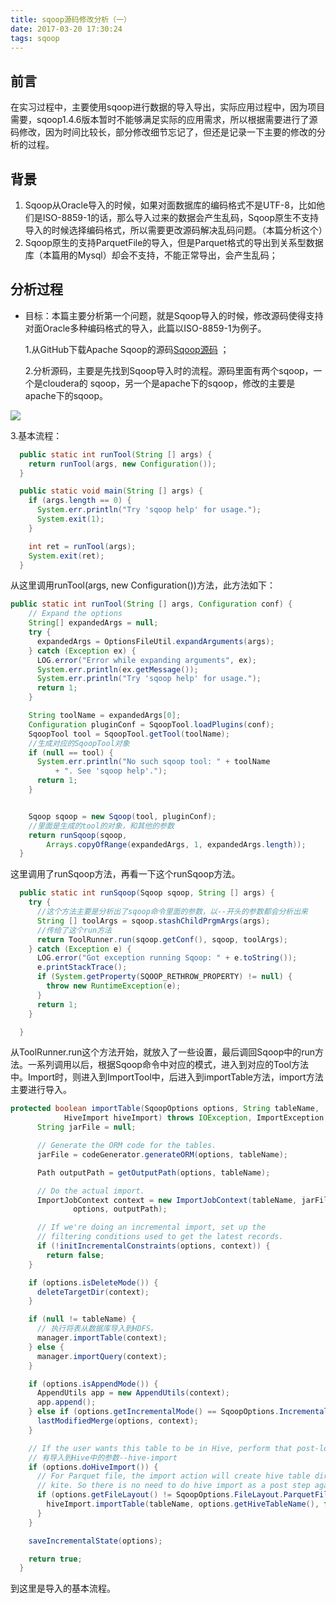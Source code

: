 ```yaml
---
title: sqoop源码修改分析（一）
date: 2017-03-20 17:30:24
tags: sqoop
---
```


## 前言

在实习过程中，主要使用sqoop进行数据的导入导出，实际应用过程中，因为项目需要，sqoop1.4.6版本暂时不能够满足实际的应用需求，所以根据需要进行了源码修改，因为时间比较长，部分修改细节忘记了，但还是记录一下主要的修改的分析的过程。

## 背景

1. Sqoop从Oracle导入的时候，如果对面数据库的编码格式不是UTF-8，比如他们是ISO-8859-1的话，那么导入过来的数据会产生乱码，Sqoop原生不支持导入的时候选择编码格式，所以需要更改源码解决乱码问题。（本篇分析这个）
2. Sqoop原生的支持ParquetFile的导入，但是Parquet格式的导出到关系型数据库（本篇用的Mysql）却会不支持，不能正常导出，会产生乱码；

## 分析过程

- 目标：本篇主要分析第一个问题，就是Sqoop导入的时候，修改源码使得支持对面Oracle多种编码格式的导入，此篇以ISO-8859-1为例子。

  1.从GitHub下载Apache Sqoop的源码[Sqoop源码](https://github.com/apache/sqoop) ；

  2.分析源码，主要是先找到Sqoop导入时的流程。源码里面有两个sqoop，一个是cloudera的  sqoop，另一个是apache下的sqoop，修改的主要是apache下的sqoop。

![](http://7xqpl8.com1.z0.glb.clouddn.com/AwA%2BTgMA%2Br0IANJuBQAUpAUA26sFAPW4BgABAAQApnEEAGCCBADOjgQAYMEEAF78AQBAXAIAqJAJAEQ7%2Fsqoop12017319154653.jpg)

   3.基本流程：

```java
  public static int runTool(String [] args) {
    return runTool(args, new Configuration());
  }

  public static void main(String [] args) {
    if (args.length == 0) {
      System.err.println("Try 'sqoop help' for usage.");
      System.exit(1);
    }

    int ret = runTool(args);
    System.exit(ret);
  }
```

从这里调用runTool(args, new Configuration())方法，此方法如下：

```java
public static int runTool(String [] args, Configuration conf) {
    // Expand the options
    String[] expandedArgs = null;
    try {
      expandedArgs = OptionsFileUtil.expandArguments(args);
    } catch (Exception ex) {
      LOG.error("Error while expanding arguments", ex);
      System.err.println(ex.getMessage());
      System.err.println("Try 'sqoop help' for usage.");
      return 1;
    }

    String toolName = expandedArgs[0];
    Configuration pluginConf = SqoopTool.loadPlugins(conf);
    SqoopTool tool = SqoopTool.getTool(toolName);
    //生成对应的SqoopTool对象
    if (null == tool) {
      System.err.println("No such sqoop tool: " + toolName
          + ". See 'sqoop help'.");
      return 1;
    }


    Sqoop sqoop = new Sqoop(tool, pluginConf);
    //里面是生成的tool的对象，和其他的参数
    return runSqoop(sqoop,
        Arrays.copyOfRange(expandedArgs, 1, expandedArgs.length));
  }
```

这里调用了runSqoop方法，再看一下这个runSqoop方法。

```java
  public static int runSqoop(Sqoop sqoop, String [] args) {
    try {
      //这个方法主要是分析出了sqoop命令里面的参数，以--开头的参数都会分析出来
      String [] toolArgs = sqoop.stashChildPrgmArgs(args);
      //传给了这个run方法
      return ToolRunner.run(sqoop.getConf(), sqoop, toolArgs);
    } catch (Exception e) {
      LOG.error("Got exception running Sqoop: " + e.toString());
      e.printStackTrace();
      if (System.getProperty(SQOOP_RETHROW_PROPERTY) != null) {
        throw new RuntimeException(e);
      }
      return 1;
    }

  }
```

从ToolRunner.run这个方法开始，就放入了一些设置，最后调回Sqoop中的run方法。一系列调用以后，根据Sqoop命令中对应的模式，进入到对应的Tool方法中。Import时，则进入到ImportTool中，后进入到importTable方法，import方法主要进行导入。

```java
protected boolean importTable(SqoopOptions options, String tableName,
            HiveImport hiveImport) throws IOException, ImportException {
      String jarFile = null;

      // Generate the ORM code for the tables.
      jarFile = codeGenerator.generateORM(options, tableName);

      Path outputPath = getOutputPath(options, tableName);

      // Do the actual import.
      ImportJobContext context = new ImportJobContext(tableName, jarFile,
              options, outputPath);

      // If we're doing an incremental import, set up the
      // filtering conditions used to get the latest records.
      if (!initIncrementalConstraints(options, context)) {
        return false;
    }

    if (options.isDeleteMode()) {
      deleteTargetDir(context);
    }

    if (null != tableName) {
      // 执行将表从数据库导入到HDFS。
      manager.importTable(context);
    } else {
      manager.importQuery(context);
    }

    if (options.isAppendMode()) {
      AppendUtils app = new AppendUtils(context);
      app.append();
    } else if (options.getIncrementalMode() == SqoopOptions.IncrementalMode.DateLastModified) {
      lastModifiedMerge(options, context);
    }

    // If the user wants this table to be in Hive, perform that post-load.
    // 有导入到Hive中的参数--hive-import
    if (options.doHiveImport()) {
      // For Parquet file, the import action will create hive table directly via
      // kite. So there is no need to do hive import as a post step again.
      if (options.getFileLayout() != SqoopOptions.FileLayout.ParquetFile) {
        hiveImport.importTable(tableName, options.getHiveTableName(), false);
      }
    }

    saveIncrementalState(options);

    return true;
  }
```



到这里是导入的基本流程。



